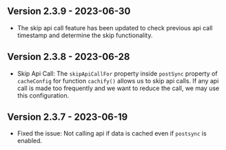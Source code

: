 ## Version 2.3.9 - 2023-06-30

- The skip api call feature has been updated to check previous api call timestamp and determine the skip functionality.

## Version 2.3.8 - 2023-06-28

- Skip Api Call: The `skipApiCallFor` property inside `postSync` property of `cacheConfig` for function `cachify()` allows 
  us to skip api calls. If any api call is made too frequently and we want to reduce the call, we may use this configuration.


## Version 2.3.7 - 2023-06-19

- Fixed the issue: Not calling api if data is cached even if `postsync` is enabled.